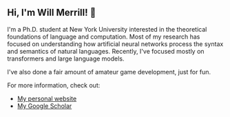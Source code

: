 ## Hi, I'm Will Merrill! 👋

I'm a Ph.D. student at New York University interested in the theoretical foundations of language and computation. Most of my research has focused on understanding how artificial neural networks process the syntax and semantics of natural languages. Recently, I've focused mostly on transformers and large language models.

I've also done a fair amount of amateur game development, just for fun.

For more information, check out:

- [My personal website](https://lambdaviking.com/)
- [My Google Scholar](https://scholar.google.com/citations?user=CyjChJQAAAAJ&hl=en)
<!-- - [My SoundCloud](https://soundcloud.com/william-merrill) -->
